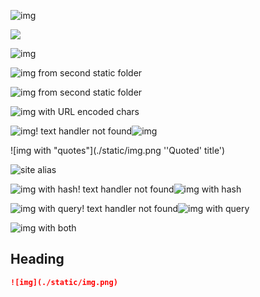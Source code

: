 ![img](https://example.com/img.png)

![](./static/img.png)

![img](static/img.png)

![img from second static folder](/img2.png)

![img from second static folder](./static2/img2.png)

![img with URL encoded chars](./static2/img2%20copy.png)

![img](./static/img.png "Title")! text handler not found![img](/img.png)

!\[img with "quotes"]\(./static/img.png ''Quoted' title')

![site alias](@site/static/img.png)

![img with hash](/img.png#light)! text handler not found![img with hash](/img.png#dark)

![img with query](/img.png?w=10)! text handler not found![img with query](/img.png?w=10\&h=10)

![img with both](/img.png?w=10\&h=10#light)

## Heading

```md
![img](./static/img.png)
```
